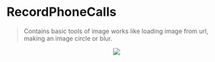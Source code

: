 # RecordPhoneCalls
> Contains basic tools of image works like loading image from url, making an image circle or blur.<br/>


<p align="center">
<img src="http://i.hizliresim.com/7MWgJm.png"/>
</p>
